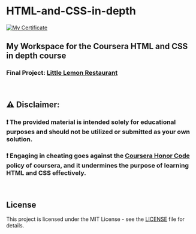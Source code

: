 # HTML-and-CSS-in-depth
[![My Certificate](https://github.com/user-attachments/assets/7d21a4ef-39a8-4023-8f73-c9debd62e41a)](https://coursera.org/verify/NEGXHX9NAUF1)
## My Workspace for the Coursera HTML and CSS in depth course
### Final Project: [Little Lemon Restaurant](https://muhammadhuzaifayousaf.github.io/HTML-and-CSS-in-depth/)
<br/>

## :warning: Disclaimer:

### ❗ **The provided material is intended solely for educational purposes and should not be utilized or submitted as your own solution.**

### ❗ **Engaging in cheating goes against the [Coursera Honor Code](https://www.coursera.support/s/article/209818863-Coursera-Honor-Code) policy of coursera, and it undermines the purpose of learning HTML and CSS effectively.**

<br/>

## License

This project is licensed under the MIT License - see the [LICENSE](LICENSE) file for details.
